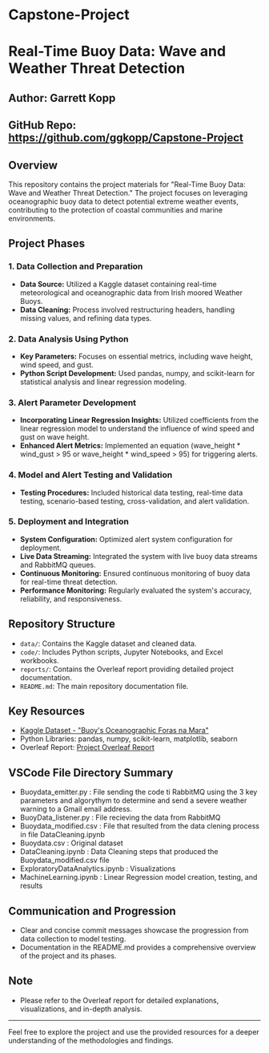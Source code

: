 # Capstone-Project

# Real-Time Buoy Data: Wave and Weather Threat Detection

## Author: Garrett Kopp
## GitHub Repo: https://github.com/ggkopp/Capstone-Project

## Overview

This repository contains the project materials for "Real-Time Buoy Data: Wave and Weather Threat Detection." The project focuses on leveraging oceanographic buoy data to detect potential extreme weather events, contributing to the protection of coastal communities and marine environments.

## Project Phases

### 1. Data Collection and Preparation

- **Data Source:** Utilized a Kaggle dataset containing real-time meteorological and oceanographic data from Irish moored Weather Buoys.
- **Data Cleaning:** Process involved restructuring headers, handling missing values, and refining data types.
  
### 2. Data Analysis Using Python

- **Key Parameters:** Focuses on essential metrics, including wave height, wind speed, and gust.
- **Python Script Development:** Used pandas, numpy, and scikit-learn for statistical analysis and linear regression modeling.

### 3. Alert Parameter Development

- **Incorporating Linear Regression Insights:** Utilized coefficients from the linear regression model to understand the influence of wind speed and gust on wave height.
- **Enhanced Alert Metrics:** Implemented an equation (wave_height * wind_gust > 95 or wave_height * wind_speed > 95) for triggering alerts.

### 4. Model and Alert Testing and Validation

- **Testing Procedures:** Included historical data testing, real-time data testing, scenario-based testing, cross-validation, and alert validation.
  
### 5. Deployment and Integration

- **System Configuration:** Optimized alert system configuration for deployment.
- **Live Data Streaming:** Integrated the system with live buoy data streams and RabbitMQ queues.
- **Continuous Monitoring:** Ensured continuous monitoring of buoy data for real-time threat detection.
- **Performance Monitoring:** Regularly evaluated the system's accuracy, reliability, and responsiveness.

## Repository Structure

- `data/`: Contains the Kaggle dataset and cleaned data.
- `code/`: Includes Python scripts, Jupyter Notebooks, and Excel workbooks.
- `reports/`: Contains the Overleaf report providing detailed project documentation.
- `README.md`: The main repository documentation file.

## Key Resources

- [Kaggle Dataset - "Buoy's Oceanographic Foras na Mara"](https://www.kaggle.com/ajaypalsinghlo/oceanography-buoys-data)
- Python Libraries: pandas, numpy, scikit-learn, matplotlib, seaborn
- Overleaf Report: [Project Overleaf Report](https://www.overleaf.com/read/rhtthxfcjddc#92cb46)

## VSCode File Directory Summary

- Buoydata_emitter.py : File sending the code ti RabbitMQ using the 3 key parameters and algorythym to determine and send a severe weather warning to a Gmail email address. 
- BuoyData_listener.py : File recieving the data from RabbitMQ
- Buoydata_modified.csv : File that resulted from the data clening process in file DataCleaning.ipynb 
- Buoydata.csv : Original dataset
- DataCleaning.ipynb : Data Cleaning steps that produced the Buoydata_modified.csv file
- ExploratoryDataAnalytics.ipynb : Visualizations 
- MachineLearning.ipynb : Linear Regression model creation, testing, and results

## Communication and Progression

- Clear and concise commit messages showcase the progression from data collection to model testing.
- Documentation in the README.md provides a comprehensive overview of the project and its phases.

## Note

- Please refer to the Overleaf report for detailed explanations, visualizations, and in-depth analysis.

---
Feel free to explore the project and use the provided resources for a deeper understanding of the methodologies and findings.
